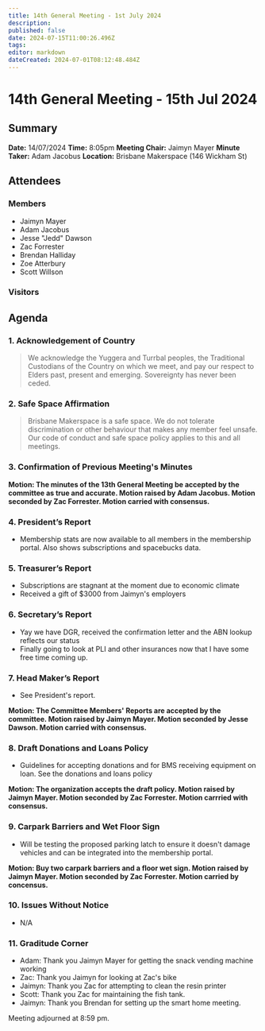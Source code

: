 ```yaml
---
title: 14th General Meeting - 1st July 2024
description: 
published: false
date: 2024-07-15T11:00:26.496Z
tags: 
editor: markdown
dateCreated: 2024-07-01T08:12:48.484Z
---
```


# 14th General Meeting - 15th Jul 2024
## Summary
**Date:** 14/07/2024 
**Time:** 8:05pm
**Meeting Chair:** Jaimyn Mayer
**Minute Taker:** Adam Jacobus
**Location:** Brisbane Makerspace (146 Wickham St)

## Attendees
### Members

- Jaimyn Mayer
- Adam Jacobus
- Jesse "Jedd" Dawson
- Zac Forrester
- Brendan Halliday
- Zoe Atterbury
- Scott Willson

### Visitors


## Agenda

### 1. Acknowledgement of Country

> We acknowledge the Yuggera and Turrbal peoples, the Traditional Custodians of the Country on which we meet, and pay our respect to Elders past, present and emerging. Sovereignty has never been ceded.

### 2. Safe Space Affirmation
> Brisbane Makerspace is a safe space. We do not tolerate discrimination or other behaviour that makes any member feel unsafe. Our code of conduct and safe space policy applies to this and all meetings.

### 3. Confirmation of Previous Meeting's Minutes

**Motion: The minutes of the 13th General Meeting be accepted by the committee as true and accurate. Motion raised by Adam Jacobus. Motion seconded by Zac Forrester. Motion carried with consensus.**

### 4. President’s Report

- Membership stats are now available to all members in the membership portal. Also shows subscriptions and spacebucks data.

### 5. Treasurer’s Report

- Subscriptions are stagnant at the moment due to economic climate
- Received a gift of $3000 from Jaimyn's employers

### 6. Secretary’s Report

- Yay we have DGR, received the confirmation letter and the ABN lookup reflects our status
- Finally going to look at PLI and other insurances now that I have some free time coming up.

### 7. Head Maker’s Report

- See President's report.

**Motion: The Committee Members' Reports are accepted by the committee. Motion raised by Jaimyn Mayer. Motion seconded by Jesse Dawson. Motion carried with consensus.**

### 8. Draft Donations and Loans Policy

- Guidelines for accepting donations and for BMS receiving equipment on loan. See the donations and loans policy

**Motion: The organization accepts the draft policy. Motion raised by Jaimyn Mayer. Motion seconded by Zac Forrester. Motion carrried with consensus.**

### 9. Carpark Barriers and Wet Floor Sign

- Will be testing the proposed parking latch to ensure it doesn't damage vehicles and can be integrated into the membership portal.

**Motion: Buy two carpark barriers and a floor wet sign. Motion raised by Jaimyn Mayer. Motion seconded by Zac Forrester. Motion carried by concensus.**

### 10. Issues Without Notice

- N/A

### 11. Graditude Corner

- Adam: Thank you Jaimyn Mayer for getting the snack vending machine working
- Zac: Thank you Jaimyn for looking at Zac's bike
- Jaimyn: Thank you Zac for attempting to clean the resin printer
- Scott: Thank you Zac for maintaining the fish tank.
- Jaimyn: Thank you Brendan for setting up the smart home meeting.

Meeting adjourned at 8:59 pm.